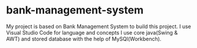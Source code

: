 # bank-management-system
My project is based on Bank Management System to build this project. I use Visual Studio Code for language and concepts I use core java(Swing & AWT) and stored database with the help of MySQl(Workbench).
